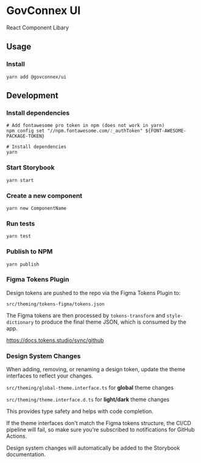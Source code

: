 # GovConnex UI
React Component Libary

## Usage

### Install

```
yarn add @govconnex/ui
```

## Development

### Install dependencies

```
# Add fontawesome pro token in npm (does not work in yarn)
npm config set "//npm.fontawesome.com/:_authToken" ${FONT-AWESOME-PACKAGE-TOKEN}

# Install dependencies
yarn
```

### Start Storybook

```
yarn start
```

### Create a new component

```
yarn new ComponentName
```

### Run tests

```
yarn test
```

### Publish to NPM

```
yarn publish
```

### Figma Tokens Plugin

Design tokens are pushed to the repo via the Figma Tokens Plugin to:

```src/theming/tokens-figma/tokens.json```

The Figma tokens are then processed by ```tokens-transform``` and ```style-dictionary``` to produce the final theme JSON, which is consumed by the app.

https://docs.tokens.studio/sync/github

### Design System Changes

When adding, removing, or renaming a design token, update the theme interfaces to reflect your changes.

```src/theming/global-theme.interface.ts``` for **global** theme changes

```src/theming/theme.interface.d.ts``` for **light/dark** theme changes

This provides type safety and helps with code completion.

If the theme interfaces don't match the Figma tokens structure, the CI/CD pipeline will fail,
so make sure you're subscribed to notifications for GitHub Actions.

Design system changes will automatically be added to the Storybook documentation.
